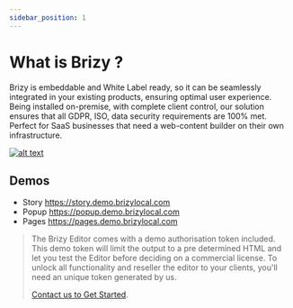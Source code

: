 ```yaml
---
sidebar_position: 1
---
```


# What is Brizy ?

Brizy is embeddable and White Label ready, so it can be seamlessly integrated in your existing products, ensuring optimal user experience. Being installed on-premise, with complete client control, our solution ensures that all GDPR, ISO, data security requirements are 100% met.
Perfect for SaaS businesses that need a web-content builder on their own infrastructure.

[![alt text](/img/builder.jpg)](https://user-images.githubusercontent.com/5760683/206679891-8209b498-5905-42db-8be7-ac2b4d090c2d.mp4)

## Demos

- Story https://story.demo.brizylocal.com
- Popup https://popup.demo.brizylocal.com
- Pages https://pages.demo.brizylocal.com

> The Brizy Editor comes with a demo authorisation token included. This demo token will limit the output to a pre determined HTML and let you test the Editor before deciding on a commercial license. To unlock all functionality and reseller the editor to your clients, you'll need an unique token generated by us.
>
> [Contact us to Get Started](https://www.brizy.io/brizylocal#lets-talk).
